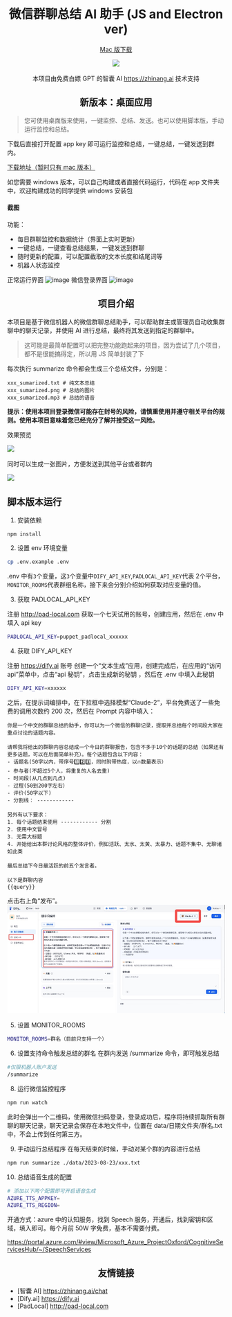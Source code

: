<p align="center">
    <h1 align="center">微信群聊总结 AI 助手 (JS and Electron ver)</h1>
</p>
<p align="center">
    <a href="https://github.com/aoao-eth/wechat-ai-summarize-bot/releases/tag/1.0.0](https://github.com/aoao-eth/wechat-ai-summarize-bot/releases/tag/1.0.3">Mac 版下载</a>
</p>
<p align="center">  
    <a href="https://zhinang.ai" target="_blank">
        <img src="https://img.shields.io/badge/Power%20by%20zhinang.ai-green?&labelColor=000&style=for-the-badge&logo=openai" />
    </a>
</p>
<p align="center">  
   本项目由免费白嫖 GPT 的智囊 AI <a href="https://zhinang.ai" target="_blank">https://zhinang.ai</a> 技术支持
</p>


<p align="center">
    <h2 align="center">新版本：桌面应用</h2>
</p>

> 您可使用桌面版来使用，一键监控、总结、发送。也可以使用脚本版，手动运行监控和总结。

下载后直接打开配置 app key 即可运行监控和总结，一键总结，一键发送到群内。

[下载地址（暂时只有 mac 版本）](https://github.com/aoao-eth/wechat-ai-summarize-bot/releases/tag/1.0.3)

如您需要 windows 版本，可以自己构建或者直接代码运行，代码在 app 文件夹中，欢迎构建成功的同学提供 windows 安装包

#### 截图
功能：
* 每日群聊监控和数据统计（界面上实时更新）
* 一键总结，一键查看总结结果，一键发送到群聊
* 随时更新的配置，可以配置截取的文本长度和结尾词等
* 机器人状态监控

正常运行界面
![image](https://github.com/aoao-eth/wechat-ai-summarize-bot/assets/897401/38caa175-ea26-4391-81ec-ad902cb0b518)
微信登录界面
![image](https://github.com/aoao-eth/wechat-ai-summarize-bot/assets/897401/f267d112-f4c8-4c52-a7d6-4d141a2d2823)


<p align="center">
    <h2 align="center">项目介绍</h2>
</p>
 

本项目是基于微信机器人的微信群聊总结助手，可以帮助群主或管理员自动收集群聊中的聊天记录，并使用 AI 进行总结，最终将其发送到指定的群聊中。

> 这可能是最简单配置可以把完整功能跑起来的项目，因为尝试了几个项目，都不是很能搞得定，所以用 JS 简单封装了下

每次执行 summarize 命令都会生成三个总结文件，分别是：

```
xxx_sumarized.txt # 纯文本总结
xxx_sumarized.png # 总结的图片
xxx_sumarized.mp3 # 总结的语音
```

**提示：使用本项目登录微信可能存在封号的风险，请慎重使用并遵守相关平台的规则。使用本项目意味着您已经充分了解并接受这一风险。**

效果预览

<img src="https://github.com/aoao-eth/wechat-summarize-bot/assets/897401/f3220210-3b7e-411f-8e2e-801f82a0b5da" width="300" />

同时可以生成一张图片，方便发送到其他平台或者群内

<img src="https://github.com/aoao-eth/wechat-ai-summarize-bot/assets/897401/3f9f37c0-26b4-4ae2-9593-c2e0edcc47fe" width="300" />

## 脚本版本运行

1. 安装依赖

```bash
npm install
```

2. 设置 env 环境变量

```bash
cp .env.example .env
```

.env 中有`3`个变量，这`3`个变量中`DIFY_API_KEY`,`PADLOCAL_API_KEY`代表
2个平台，`MONITOR_ROOMS`代表群组名称，接下来会分别介绍如何获取对应变量的值。

3. 获取 PADLOCAL_API_KEY

注册 http://pad-local.com 获取一个七天试用的账号，创建应用，然后在 .env 中填入 api key

```bash
PADLOCAL_API_KEY=puppet_padlocal_xxxxxx
```

4. 获取 DIFY_API_KEY

注册 https://dify.ai 账号
创建一个“文本生成”应用，创建完成后，在应用的“访问 api”菜单中，点击“api 秘钥”，点击生成新的秘钥 ，然后在 .env 中填入此秘钥

```bash
DIFY_API_KEY=xxxxxx
```

之后，在提示词编排中，在下拉框中选择模型“Claude-2”，平台免费送了一些免费的调用次数约 200 次，然后在 Prompt 内容中填入：

```
你是一个中文的群聊总结的助手，你可以为一个微信的群聊记录，提取并总结每个时间段大家在重点讨论的话题内容。

请帮我将给出的群聊内容总结成一个今日的群聊报告，包含不多于10个的话题的总结（如果还有更多话题，可以在后面简单补充）。每个话题包含以下内容：
- 话题名(50字以内，带序号1️⃣2️⃣3️⃣，同时附带热度，以🔥数量表示）
- 参与者(不超过5个人，将重复的人名去重)
- 时间段(从几点到几点)
- 过程(50到200字左右）
- 评价(50字以下)
- 分割线： ------------

另外有以下要求：
1. 每个话题结束使用 ------------ 分割
2. 使用中文冒号
3. 无需大标题
4. 开始给出本群讨论风格的整体评价，例如活跃、太水、太黄、太暴力、话题不集中、无聊诸如此类

最后总结下今日最活跃的前五个发言者。

以下是群聊内容
{{query}}
```

点击右上角“发布”。
![](./static/1.jpg)

5. 设置 MONITOR_ROOMS
```bash
MONITOR_ROOMS=群名（目前只支持一个）
```

6. 设置支持命令触发总结的群名
   在群内发送 /summarize 命令，即可触发总结

```bash
#仅限机器人账户发送
/summarize
```

8. 运行微信监控程序

```bash
npm run watch
```

此时会弹出一个二维码，使用微信扫码登录，登录成功后，程序将持续抓取所有群聊的聊天记录，聊天记录会保存在本地文件中，位置在 data/日期文件夹/群名.txt 中，不会上传到任何第三方。

9. 手动运行总结程序
   在每天结束的时候，手动对某个群的内容进行总结

```bash
npm run summarize ./data/2023-08-23/xxx.txt
```

10. 总结语音生成的配置

```bash
# 添加以下两个配置即可开启语音生成
AZURE_TTS_APPKEY=
AZURE_TTS_REGION=
```

开通方式：azure 中的认知服务，找到 Speech 服务，开通后，找到密钥和区域，填入即可。每个月前 50W 字免费，基本不需要付费。

https://portal.azure.com/#view/Microsoft_Azure_ProjectOxford/CognitiveServicesHub/~/SpeechServices

<p align="center">
    <h2 align="center">友情链接</h2>
</p>

- [智囊 AI] https://zhinang.ai/chat
- [Dify.ai] https://dify.ai
- [PadLocal] http://pad-local.com
